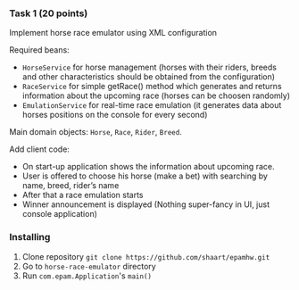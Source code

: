### Task 1 (20 points)
Implement horse race emulator using XML configuration

Required beans:
* <code>HorseService</code> for horse management (horses with their riders, breeds and other characteristics should be obtained from the configuration)
* <code>RaceService</code> for simple getRace() method which generates and returns information about the upcoming race (horses can be choosen randomly)
* <code>EmulationService</code> for real-time race emulation (it generates data about horses positions on the console for every second)

Main domain objects: <code>Horse</code>, <code>Race</code>, <code>Rider</code>, <code>Breed</code>.

Add client code:
* On start-up application shows the information about upcoming race.
* User is offered to choose his horse (make a bet) with searching by name, breed, rider’s name
* After that a race emulation starts
* Winner announcement is displayed
(Nothing super-fancy in UI, just console application)

### Installing
1. Clone repository `git clone https://github.com/shaart/epamhw.git`
2. Go to `horse-race-emulator` directory
3. Run <code>com.epam.Application</code>'s <code>main()</code>